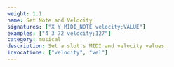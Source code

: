 ```yaml
---
weight: 1.1
name: Set Note and Velocity
signatures: ["X Y MIDI_NOTE velocity;VALUE"]
examples: ["4 3 72 velocity;127"]
category: musical
description: Set a slot's MIDI and velocity values.
invocations: ["velocity", "vel"]
---
```

